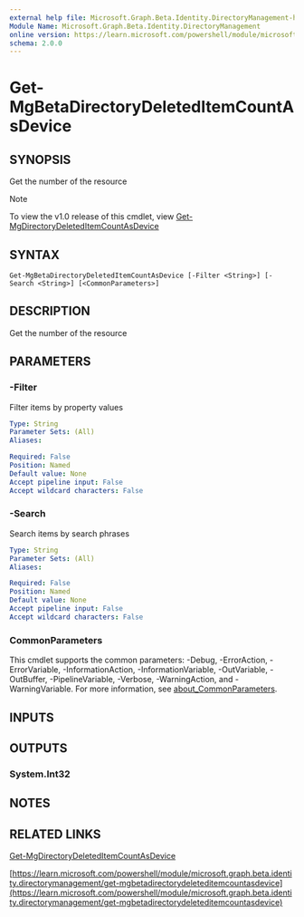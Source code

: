 ```yaml
---
external help file: Microsoft.Graph.Beta.Identity.DirectoryManagement-help.xml
Module Name: Microsoft.Graph.Beta.Identity.DirectoryManagement
online version: https://learn.microsoft.com/powershell/module/microsoft.graph.beta.identity.directorymanagement/get-mgbetadirectorydeleteditemcountasdevice
schema: 2.0.0
---
```


# Get-MgBetaDirectoryDeletedItemCountAsDevice

## SYNOPSIS
Get the number of the resource

> [!NOTE]
> To view the v1.0 release of this cmdlet, view [Get-MgDirectoryDeletedItemCountAsDevice](/powershell/module/Microsoft.Graph.Identity.DirectoryManagement/Get-MgDirectoryDeletedItemCountAsDevice?view=graph-powershell-1.0)

## SYNTAX

```
Get-MgBetaDirectoryDeletedItemCountAsDevice [-Filter <String>] [-Search <String>] [<CommonParameters>]
```

## DESCRIPTION
Get the number of the resource

## PARAMETERS

### -Filter
Filter items by property values

```yaml
Type: String
Parameter Sets: (All)
Aliases:

Required: False
Position: Named
Default value: None
Accept pipeline input: False
Accept wildcard characters: False
```

### -Search
Search items by search phrases

```yaml
Type: String
Parameter Sets: (All)
Aliases:

Required: False
Position: Named
Default value: None
Accept pipeline input: False
Accept wildcard characters: False
```

### CommonParameters
This cmdlet supports the common parameters: -Debug, -ErrorAction, -ErrorVariable, -InformationAction, -InformationVariable, -OutVariable, -OutBuffer, -PipelineVariable, -Verbose, -WarningAction, and -WarningVariable. For more information, see [about_CommonParameters](http://go.microsoft.com/fwlink/?LinkID=113216).

## INPUTS

## OUTPUTS

### System.Int32
## NOTES

## RELATED LINKS
[Get-MgDirectoryDeletedItemCountAsDevice](/powershell/module/Microsoft.Graph.Identity.DirectoryManagement/Get-MgDirectoryDeletedItemCountAsDevice?view=graph-powershell-1.0)

[https://learn.microsoft.com/powershell/module/microsoft.graph.beta.identity.directorymanagement/get-mgbetadirectorydeleteditemcountasdevice](https://learn.microsoft.com/powershell/module/microsoft.graph.beta.identity.directorymanagement/get-mgbetadirectorydeleteditemcountasdevice)


